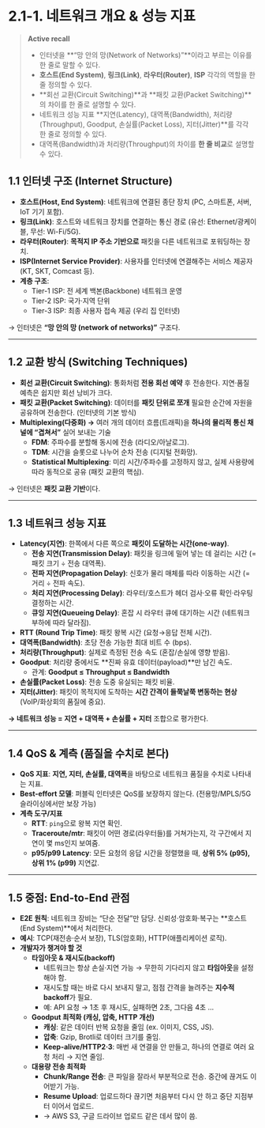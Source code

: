 # 2.1-1. 네트워크 개요 & 성능 지표

> **Active recall**
> 
> - 인터넷을 **“망 안의 망(Network of Networks)”**이라고 부르는 이유를 한 줄로 말할 수 있다.
> - **호스트(End System)**, **링크(Link)**, **라우터(Router)**, **ISP** 각각의 역할을 한 줄 정의할 수 있다.
> - **회선 교환(Circuit Switching)**과 **패킷 교환(Packet Switching)**의 차이를 한 줄로 설명할 수 있다.
> - 네트워크 성능 지표 **지연(Latency), 대역폭(Bandwidth), 처리량(Throughput), Goodput, 손실률(Packet Loss), 지터(Jitter)**를 각각 한 줄로 정의할 수 있다.
> - 대역폭(Bandwidth)과 처리량(Throughput)의 차이를 **한 줄 비교**로 설명할 수 있다.

## 1.1 인터넷 구조 (Internet Structure)

- **호스트(Host, End System)**: 네트워크에 연결된 종단 장치 (PC, 스마트폰, 서버, IoT 기기 포함).
- **링크(Link)**: 호스트와 네트워크 장치를 연결하는 통신 경로 (유선: Ethernet/광케이블, 무선: Wi-Fi/5G).
- **라우터(Router)**: **목적지 IP 주소 기반으로** 패킷을 다른 네트워크로 포워딩하는 장치.
- **ISP(Internet Service Provider)**: 사용자를 인터넷에 연결해주는 서비스 제공자 (KT, SKT, Comcast 등).
- **계층 구조**:
    - Tier-1 ISP: 전 세계 백본(Backbone) 네트워크 운영
    - Tier-2 ISP: 국가·지역 단위
    - Tier-3 ISP: 최종 사용자 접속 제공 (우리 집 인터넷)

→ 인터넷은 **“망 안의 망 (network of networks)”** 구조다.

---

## 1.2 교환 방식 (Switching Techniques)

- **회선 교환(Circuit Switching)**: 통화처럼 **전용 회선 예약** 후 전송한다. 지연·품질 예측은 쉽지만 회선 낭비가 크다.
- **패킷 교환(Packet Switching)**: 데이터를 **패킷 단위로 쪼개** 필요한 순간에 자원을 공유하며 전송한다. (인터넷의 기본 방식)
- **Multiplexing(다중화) →** 여러 개의 데이터 흐름(트래픽)을 **하나의 물리적 통신 채널에 “겹쳐서”** 실어 보내는 기술
    - **FDM**: 주파수를 분할해 동시에 전송 (라디오/아날로그).
    - **TDM**: 시간을 슬롯으로 나누어 순차 전송 (디지털 전화망).
    - **Statistical Multiplexing**: 미리 시간/주파수를 고정하지 않고, 실제 사용량에 따라 동적으로 공유 (패킷 교환의 핵심).

→ 인터넷은 **패킷 교환 기반**이다.

---

## 1.3 네트워크 성능 지표

- **Latency(지연)**: 한쪽에서 다른 쪽으로 **패킷이 도달하는 시간(one-way)**.
    - **전송 지연(Transmission Delay)**: 패킷을 링크에 밀어 넣는 데 걸리는 시간 (= 패킷 크기 ÷ 전송 대역폭).
    - **전파 지연(Propagation Delay)**: 신호가 물리 매체를 따라 이동하는 시간 (= 거리 ÷ 전파 속도).
    - **처리 지연(Processing Delay)**: 라우터/호스트가 헤더 검사·오류 확인·라우팅 결정하는 시간.
    - **큐잉 지연(Queueing Delay)**: 혼잡 시 라우터 큐에 대기하는 시간 (네트워크 부하에 따라 달라짐).
- **RTT (Round Trip Time)**: 패킷 왕복 시간 (요청→응답 전체 시간).
- **대역폭(Bandwidth)**: 초당 전송 가능한 최대 비트 수 (bps).
- **처리량(Throughput)**: 실제로 측정된 전송 속도 (혼잡/손실에 영향 받음).
- **Goodput**: 처리량 중에서도 **진짜 유효 데이터(payload)**만 남긴 속도.
    - 관계: **Goodput ≤ Throughput ≤ Bandwidth**
- **손실률(Packet Loss)**: 전송 도중 유실되는 패킷 비율.
- **지터(Jitter)**: 패킷이 목적지에 도착하는 **시간 간격이 들쭉날쭉 변동하는 현상** (VoIP/화상회의 품질에 중요).

**→ 네트워크 성능 = 지연 + 대역폭 + 손실률 + 지터** 조합으로 평가한다.

---

## 1.4 QoS & 계측 (품질을 수치로 본다)

- **QoS 지표**: **지연, 지터, 손실률, 대역폭**을 바탕으로 네트워크 품질을 수치로 나타내는 지표.
- **Best-effort 모델**: 퍼블릭 인터넷은 QoS를 보장하지 않는다. (전용망/MPLS/5G 슬라이싱에서만 보장 가능)
- **계측 도구/지표**
    - **RTT**: `ping`으로 왕복 지연 확인.
    - **Traceroute/mtr**: 패킷이 어떤 경로(라우터들)를 거쳐가는지, 각 구간에서 지연이 몇 ms인지 보여줌.
    - **p95/p99 Latency**: 모든 요청의 응답 시간을 정렬했을 때, **상위 5% (p95), 상위 1% (p99)** 지연값.

---

## 1.5 중점: End-to-End 관점

- **E2E 원칙**: 네트워크 장비는 “단순 전달”만 담당. 신뢰성·암호화·복구는 **호스트(End System)**에서 처리한다.
- **예시**: TCP(재전송·순서 보장), TLS(암호화), HTTP(애플리케이션 로직).
- **개발자가 챙겨야 할 것**
    - **타임아웃 & 재시도(backoff)**
        - 네트워크는 항상 손실·지연 가능 → 무한히 기다리지 않고 **타임아웃**을 설정해야 함.
        - 재시도할 때는 바로 다시 보내지 말고, 점점 간격을 늘려주는 **지수적 backoff**가 필요.
        - 예: API 요청 → 1초 후 재시도, 실패하면 2초, 그다음 4초 …
    - **Goodput 최적화 (캐싱, 압축, HTTP 개선)**
        - **캐싱**: 같은 데이터 반복 요청을 줄임 (ex. 이미지, CSS, JS).
        - **압축**: Gzip, Brotli로 데이터 크기를 줄임.
        - **Keep-alive/HTTP2·3**: 매번 새 연결을 안 만들고, 하나의 연결로 여러 요청 처리 → 지연 줄임.
    - **대용량 전송 최적화**
        - **Chunk/Range 전송**: 큰 파일을 잘라서 부분적으로 전송. 중간에 끊겨도 이어받기 가능.
        - **Resume Upload**: 업로드하다 끊기면 처음부터 다시 안 하고 중단 지점부터 이어서 업로드.
        - → AWS S3, 구글 드라이브 업로드 같은 데서 많이 씀.
